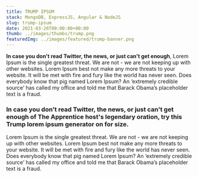```yaml
---
title: TRUMP IPSUM
stack: MongoDB, ExpressJS, Angular & NodeJS
slug: trump-ipsum
date: 2021-03-26T00:00:00+00:00
thumb: ../images/thumbs/trump.png
featuredImg: ../images/featured/trump-banner.png
---
```


**In case you don't read Twitter, the news, or just can't get enough**, Lorem Ipsum is the single greatest threat. We are not - we are not keeping up with other websites. Lorem Ipsum best not make any more threats to your website. It will be met with fire and fury like the world has never seen. Does everybody know that pig named Lorem Ipsum? An ‘extremely credible source’ has called my office and told me that Barack Obama’s placeholder text is a fraud.

### In case you don't read Twitter, the news, or just can't get enough of The Apprentice host's legendary oration, try this Trump lorem ipsum generator on for size.

Lorem Ipsum is the single greatest threat. We are not - we are not keeping up with other websites. Lorem Ipsum best not make any more threats to your website. It will be met with fire and fury like the world has never seen. Does everybody know that pig named Lorem Ipsum? An ‘extremely credible source’ has called my office and told me that Barack Obama’s placeholder text is a fraud.
